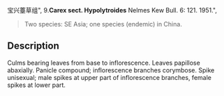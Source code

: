 宝兴薹草组",
9.**Carex sect. Hypolytroides** Nelmes Kew Bull. 6: 121. 1951.",

> Two species: SE Asia; one species (endemic) in China.

## Description
Culms bearing leaves from base to inflorescence. Leaves papillose abaxially. Panicle compound; inflorescence branches corymbose. Spike unisexual; male spikes at upper part of inflorescence branches, female spikes at lower part.
